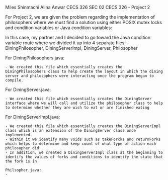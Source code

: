 Miles Shinmachi
Alina Anwar
CECS 326 SEC 02
CECS 326 - Project 2

For Project 2, we are given the problem regarding the implementation of philosophers where we must find a solution using either POSIX mutex locks and condition variables or Java condition variables:

In this case, my partner and I decided to go toward the Java condition variable route where we divided it up into 4 separate files: DiningPhilosopher, DiningServerImpl, DiningServer, Philosopher

For DiningPhilosophers.java:

    - We created this file which essentially creates the DiningPhilosophers class to help create the layout in which the dining server and philosophers were interacting once the program began to compile.

For DiningServer.java:

    - We created this file which essentially creates the DiningServer interface where we will call and utilize the philosopher class to help to determine whether they are wish to eat or are finished eating

For DiningServerImpl.java:

    - We created this file which essentially creates the DiningServerImpl class which is an extension of the DiningServer class once implemented. 
    - Within it we identify many voids such as takeForcks and returnForks which helps to determine and keep count of what type of action each philosopher did
    - In addition, we created a DiningServerImpl class at the beginning to identify the values of forks and conditions to identify the state that the fork is in

    Philsopher.java:
    - 
